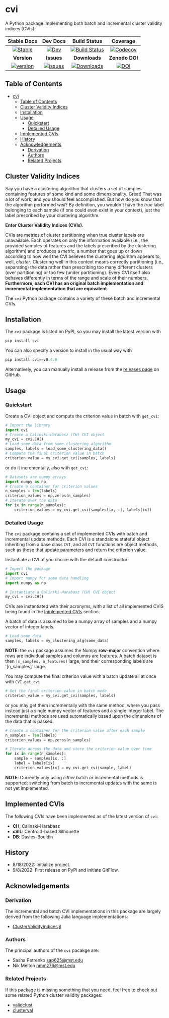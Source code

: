 # cvi

A Python package implementing both batch and incremental cluster validity indices (CVIs).

| **Stable Docs**  | **Dev Docs** | **Build Status** | **Coverage** |
|:----------------:|:------------:|:----------------:|:------------:|
| [![Stable][docs-stable-img]][docs-stable-url] | [![Dev][docs-dev-img]][docs-dev-url]| [![Build Status][ci-img]][ci-url] | [![Codecov][codecov-img]][codecov-url] |
| **Version** | **Issues** | **Downloads** | **Zenodo DOI** |
| [![version][version-img]][version-url] | [![issues][issues-img]][issues-url] | [![Downloads][downloads-img]][downloads-url] |  [![DOI][zenodo-img]][zenodo-url] |

[downloads-img]: https://static.pepy.tech/badge/cvi
[downloads-url]: https://pepy.tech/project/cvi

[zenodo-img]: https://zenodo.org/badge/526280198.svg
[zenodo-url]: https://zenodo.org/badge/latestdoi/526280198

[docs-stable-img]: https://readthedocs.org/projects/cluster-validity-indices/badge/?version=latest
[docs-stable-url]: https://cluster-validity-indices.readthedocs.io/en/latest/?badge=latest

[docs-dev-img]: https://readthedocs.org/projects/cluster-validity-indices/badge/?version=develop
[docs-dev-url]: https://cluster-validity-indices.readthedocs.io/en/develop/?badge=develop

[ci-img]: https://github.com/AP6YC/cvi/actions/workflows/Test.yml/badge.svg
[ci-url]: https://github.com/AP6YC/cvi/actions/workflows/Test.yml

[codecov-img]: https://codecov.io/gh/AP6YC/cvi/branch/main/graph/badge.svg
[codecov-url]: https://codecov.io/gh/AP6YC/cvi

[version-img]: https://img.shields.io/pypi/v/cvi.svg
[version-url]: https://pypi.org/project/cvi

[issues-img]: https://img.shields.io/github/issues/AP6YC/cvi?style=flat
[issues-url]: https://github.com/AP6YC/cvi/issues

## Table of Contents

- [cvi](#cvi)
  - [Table of Contents](#table-of-contents)
  - [Cluster Validity Indices](#cluster-validity-indices)
  - [Installation](#installation)
  - [Usage](#usage)
    - [Quickstart](#quickstart)
    - [Detailed Usage](#detailed-usage)
  - [Implemented CVIs](#implemented-cvis)
  - [History](#history)
  - [Acknowledgements](#acknowledgements)
    - [Derivation](#derivation)
    - [Authors](#authors)
    - [Related Projects](#related-projects)

## Cluster Validity Indices

Say you have a clustering algorithm that clusters a set of samples containing features of some kind and some dimensionality.
Great!
That was a lot of work, and you should feel accomplished.
But how do you know that the algorithm performed _well_?
By definition, you wouldn't have the _true_ label belonging to each sample (if one could even exist in your context), just the label prescribed by your clustering algorithm.

**Enter Cluster Validity Indices (CVIs)**.

CVIs are metrics of cluster partitioning when true cluster labels are unavailable.
Each operates on only the information available (i.e., the provided samples of features and the labels prescribed by the clustering algorithm) and produces a _metric_, a number that goes up or down according to how well the CVI believes the clustering algorithm appears to, well, _cluster_.
Clustering well in this context means correctly partitioning (i.e., separating) the data rather than prescribing too many different clusters (over partitioning) or too few (under partitioning).
Every CVI itself also behaves differently in terms of the range and scale of their numbers.
**Furthermore, each CVI has an original batch implementation and incremental implementation that are equivalent**.

The `cvi` Python package contains a variety of these batch and incremental CVIs.

## Installation

The `cvi` package is listed on PyPI, so you may install the latest version with

```python
pip install cvi
```

You can also specify a version to install in the usual way with

```python
pip install cvi==v0.4.0
```

Alternatively, you can manually install a release from the [releases page](https://github.com/AP6YC/cvi/releases) on GitHub.

## Usage

### Quickstart

Create a CVI object and compute the criterion value in batch with `get_cvi`:

```python
# Import the library
import cvi
# Create a Calinski-Harabasz (CH) CVI object
my_cvi = cvi.CH()
# Load some data from some clustering algorithm
samples, labels = load_some_clustering_data()
# Compute the final criterion value in batch
criterion_value = my_cvi.get_cvi(samples, labels)
```

or do it incrementally, also with `get_cvi`:

```python
# Datasets are numpy arrays
import numpy as np
# Create a container for criterion values
n_samples = len(labels)
criterion_values = np.zeros(n_samples)
# Iterate over the data
for ix in range(n_samples):
    criterion_values = my_cvi.get_cvi(samples[ix, :], labels[ix])
```

### Detailed Usage

The `cvi` package contains a set of implemented CVIs with batch and incremental update methods.
Each CVI is a standalone stateful object inheriting from a base class `CVI`, and all `CVI` functions are object methods, such as those that update parameters and return the criterion value.

Instantiate a CVI of you choice with the default constructor:

```python
# Import the package
import cvi
# Import numpy for some data handling
import numpy as np

# Instantiate a Calinski-Harabasz (CH) CVI object
my_cvi = cvi.CH()
```

CVIs are instantiated with their acronyms, with a list of all implemented CVIS being found in the [Implemented CVIs](#implemented-cvis) section.

A batch of data is assumed to be a numpy array of samples and a numpy vector of integer labels.

```python
# Load some data
samples, labels = my_clustering_alg(some_data)
```

**__NOTE__**: the `cvi` package assumes the Numpy **row-major** convention where rows are individual samples and columns are features.
A batch dataset is then `[n_samples, n_features]` large, and their corresponding labels are '[n_samples]` large.

You may compute the final criterion value with a batch update all at once with `CVI.get_cvi`

```python
# Get the final criterion value in batch mode
criterion_value = my_cvi.get_cvi(samples, labels)
```

or you may get them incrementally with the same method, where you pass instead just a single numpy vector of features and a single integer label.
The incremental methods are used automatically based upon the dimensions of the data that is passed.

```python
# Create a container for the criterion value after each sample
n_samples = len(labels)
criterion_values = np.zeros(n_samples)

# Iterate across the data and store the criterion value over time
for ix in range(n_samples):
    sample = samples[ix, :]
    label = labels[ix]
    criterion_values[ix] = my_cvi.get_cvi(sample, label)
```

**__NOTE__**: Currently only using _either_ batch _or_ incremental methods is supported; switching from batch to incremental updates with the same is not yet implemented.

## Implemented CVIs

The following CVIs have been implemented as of the latest version of `cvi`:

- **CH**: Calinski-Harabasz
- **cSIL**: Centroid-based Silhouette
- **DB**: Davies-Bouldin

## History

- 8/18/2022: Initialize project.
- 9/8/2022: First release on PyPi and initiate GitFlow.

## Acknowledgements

### Derivation

The incremental and batch CVI implementations in this package are largely derived from the following Julia language implementations:

- [ClusterValidityIndices.jl](https://github.com/AP6YC/ClusterValidityIndices.jl)

### Authors

The principal authors of the `cvi` pacakge are:

- Sasha Petrenko <sap625@mst.edu>
- Nik Melton <nmmz76@mst.edu>

### Related Projects

If this package is missing something that you need, feel free to check out some related Python cluster validity packages:

- [validclust](https://github.com/crew102/validclust)
- [clusterval](https://github.com/Nuno09/clusterval)
